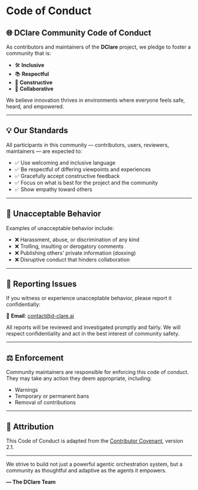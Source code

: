 # Code of Conduct

## 🌐 DClare Community Code of Conduct

As contributors and maintainers of the **DClare** project, we pledge to foster a community that is:

- 🛠️ **Inclusive**
- 📚 **Respectful**
- 💬 **Constructive**
- 🤝 **Collaborative**

We believe innovation thrives in environments where everyone feels safe, heard, and empowered.

---

## 💡 Our Standards

All participants in this community — contributors, users, reviewers, maintainers — are expected to:

- ✅ Use welcoming and inclusive language
- ✅ Be respectful of differing viewpoints and experiences
- ✅ Gracefully accept constructive feedback
- ✅ Focus on what is best for the project and the community
- ✅ Show empathy toward others

---

## 🚫 Unacceptable Behavior

Examples of unacceptable behavior include:

- ❌ Harassment, abuse, or discrimination of any kind
- ❌ Trolling, insulting or derogatory comments
- ❌ Publishing others' private information (doxxing)
- ❌ Disruptive conduct that hinders collaboration

---

## 📣 Reporting Issues

If you witness or experience unacceptable behavior, please report it confidentially:

📧 **Email**: contact@d-clare.ai

All reports will be reviewed and investigated promptly and fairly. We will respect confidentiality and act in the best interest of community safety.

---

## ⚖️ Enforcement

Community maintainers are responsible for enforcing this code of conduct. They may take any action they deem appropriate, including:

- Warnings
- Temporary or permanent bans
- Removal of contributions

---

## 🙌 Attribution

This Code of Conduct is adapted from the [Contributor Covenant](https://www.contributor-covenant.org), version 2.1.

---

We strive to build not just a powerful agentic orchestration system, but a community as thoughtful and adaptive as the agents it empowers.

**— The DClare Team**